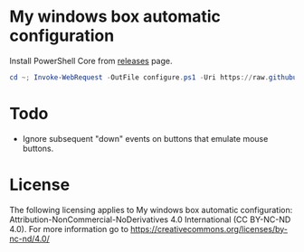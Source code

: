 # My windows box automatic configuration

Install PowerShell Core from [releases](https://github.com/PowerShell/PowerShell/releases) page.

```ps1
cd ~; Invoke-WebRequest -OutFile configure.ps1 -Uri https://raw.githubusercontent.com/grigoryvp/my-win-box-cfg/master/configure.ps1; & .\configure.ps1
```
# Todo

* Ignore subsequent "down" events on buttons that emulate mouse buttons.

# License
The following licensing applies to My windows box automatic configuration:
Attribution-NonCommercial-NoDerivatives 4.0 International
(CC BY-NC-ND 4.0). For more information go to
https://creativecommons.org/licenses/by-nc-nd/4.0/
